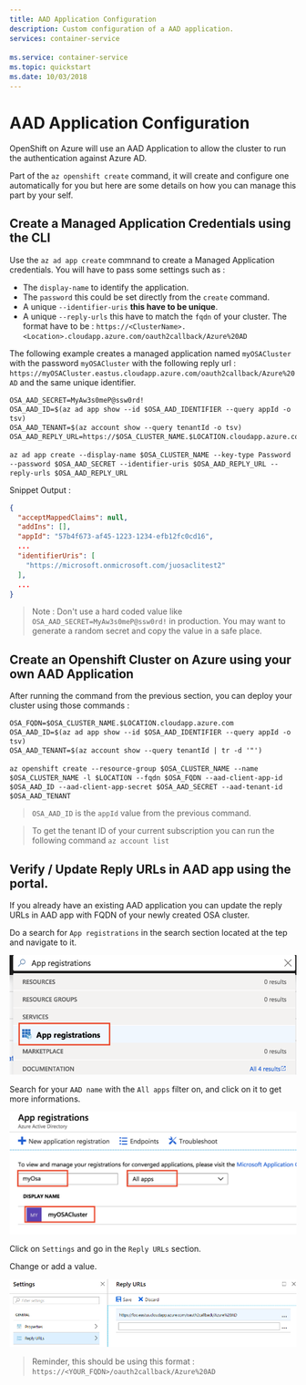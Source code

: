 ```yaml
---
title: AAD Application Configuration
description: Custom configuration of a AAD application.
services: container-service

ms.service: container-service
ms.topic: quickstart
ms.date: 10/03/2018
---
```


# AAD Application Configuration

OpenShift on Azure will use an AAD Application to allow the cluster to run the authentication against Azure AD.

Part of the `az openshift create` command, it will create and configure one automatically for you but here are some details on how you can manage this part by your self.

## Create a Managed Application Credentials using the CLI

Use the `az ad app create` commnand to create a Managed Application credentials. You will have to pass some settings such as :
- The `display-name` to identify the application.
- The `password` this could be set directly from the `create` command.
- A unique `--identifier-uris` **this have to be unique**.
- A unique `--reply-urls` this have to match the `fqdn` of your cluster. The format have to be : `https://<ClusterName>.<Location>.cloudapp.azure.com/oauth2callback/Azure%20AD`

The following example creates a managed application named `myOSACluster` with the password `myOSACluster` with the following reply url : `https://myOSACluster.eastus.cloudapp.azure.com/oauth2callback/Azure%20AD` and the same unique identifier.

```azurecli-interactive
OSA_AAD_SECRET=MyAw3s0meP@ssw0rd!
OSA_AAD_ID=$(az ad app show --id $OSA_AAD_IDENTIFIER --query appId -o tsv)
OSA_AAD_TENANT=$(az account show --query tenantId -o tsv)
OSA_AAD_REPLY_URL=https://$OSA_CLUSTER_NAME.$LOCATION.cloudapp.azure.com/oauth2callback/Azure%20AD

az ad app create --display-name $OSA_CLUSTER_NAME --key-type Password --password $OSA_AAD_SECRET --identifier-uris $OSA_AAD_REPLY_URL --reply-urls $OSA_AAD_REPLY_URL
```

Snippet Output :

```json
{
  "acceptMappedClaims": null,
  "addIns": [],
  "appId": "57b4f673-af45-1223-1234-efb12fc0cd16",
  ...
  "identifierUris": [
    "https://microsoft.onmicrosoft.com/juosaclitest2"
  ],
  ...
}
```

> Note : Don't use a hard coded value like `OSA_AAD_SECRET=MyAw3s0meP@ssw0rd!` in production. You may want to generate a random secret and copy the value in a safe place.

## Create an Openshift Cluster on Azure using your own AAD Application

After running the command from the previous section, you can deploy your cluster using those commands :

```azurecli-interactive
OSA_FQDN=$OSA_CLUSTER_NAME.$LOCATION.cloudapp.azure.com
OSA_AAD_ID=$(az ad app show --id $OSA_AAD_IDENTIFIER --query appId -o tsv)
OSA_AAD_TENANT=$(az account show --query tenantId | tr -d '"')

az openshift create --resource-group $OSA_CLUSTER_NAME --name $OSA_CLUSTER_NAME -l $LOCATION --fqdn $OSA_FQDN --aad-client-app-id $OSA_AAD_ID --aad-client-app-secret $OSA_AAD_SECRET --aad-tenant-id $OSA_AAD_TENANT
```

> `OSA_AAD_ID` is the `appId` value from the previous command.

> To get the tenant ID of your current subscription you can run the following command `az account list`

## Verify / Update Reply URLs in AAD app using the portal.

If you already have an existing AAD application you can update the reply URLs in AAD app with FQDN of your newly created OSA cluster.

Do a search for `App registrations` in the search section located at the tep and navigate to it.

![](./media/OSA_APP_Portal.png)

Search for your `AAD name` with the `All apps` filter on, and click on it to get more informations.

![](./media/OSA_APP_Infos.png)

Click on `Settings` and go in the `Reply URLs` section.

Change or add a value.

![](./media/OSA_ReplyURL.png)

> Reminder, this should be using this format : `https://<YOUR_FQDN>/oauth2callback/Azure%20AD`

<!-- LINKS - external -->
[OpenShift CLI]: https://github.com/openshift/origin/releases

<!-- LINKS - internal -->
[az-group-create]: /cli/azure/group#az-group-create
[az-group-delete]: /cli/azure/group#az-group-delete
[azure-cli-install]: /cli/azure/install-azure-cli
[azure-portal]: https://portal.azure.com
